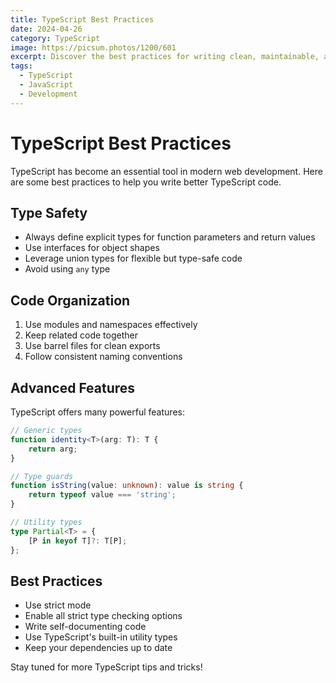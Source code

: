 ```yaml
---
title: TypeScript Best Practices
date: 2024-04-26
category: TypeScript
image: https://picsum.photos/1200/601
excerpt: Discover the best practices for writing clean, maintainable, and type-safe TypeScript code.
tags:
  - TypeScript
  - JavaScript
  - Development
---
```


# TypeScript Best Practices

TypeScript has become an essential tool in modern web development. Here are some best practices to help you write better TypeScript code.

## Type Safety

- Always define explicit types for function parameters and return values
- Use interfaces for object shapes
- Leverage union types for flexible but type-safe code
- Avoid using `any` type

## Code Organization

1. Use modules and namespaces effectively
2. Keep related code together
3. Use barrel files for clean exports
4. Follow consistent naming conventions

## Advanced Features

TypeScript offers many powerful features:

```typescript
// Generic types
function identity<T>(arg: T): T {
    return arg;
}

// Type guards
function isString(value: unknown): value is string {
    return typeof value === 'string';
}

// Utility types
type Partial<T> = {
    [P in keyof T]?: T[P];
};
```

## Best Practices

- Use strict mode
- Enable all strict type checking options
- Write self-documenting code
- Use TypeScript's built-in utility types
- Keep your dependencies up to date

Stay tuned for more TypeScript tips and tricks! 